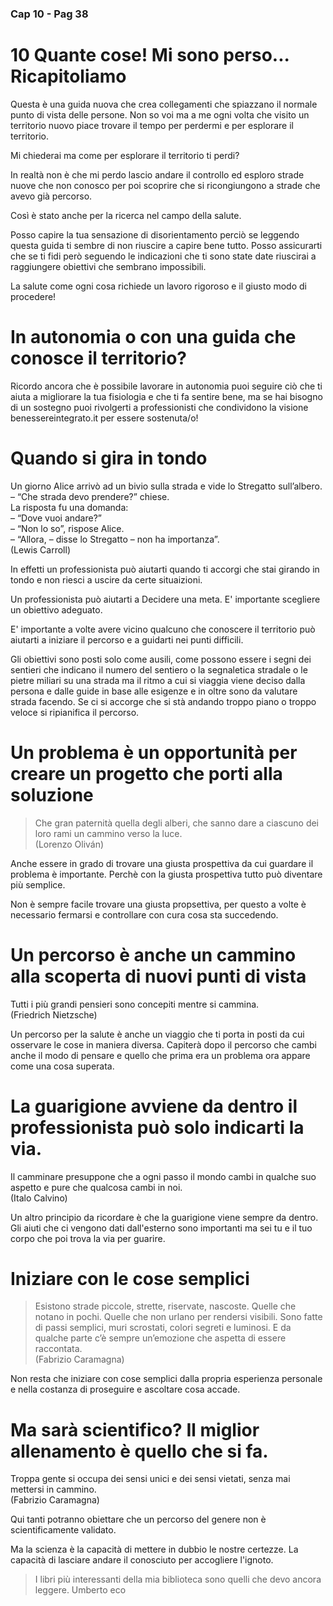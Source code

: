 ### Cap 10 - Pag 38

# 10 Quante cose! Mi sono perso... Ricapitoliamo 

Questa è una guida nuova che crea collegamenti che spiazzano il normale punto di vista delle persone. Non so voi ma a me ogni volta che visito un territorio nuovo piace trovare il tempo per perdermi e per esplorare il territorio.

Mi chiederai ma come per esplorare il territorio ti perdi? 

In realtà non è che mi perdo lascio andare il controllo ed esploro strade nuove che non conosco per poi scoprire che si ricongiungono a strade che avevo già percorso.

Così è stato anche per la ricerca nel campo della salute.

Posso capire la tua sensazione di disorientamento perciò se leggendo questa guida ti sembre di non riuscire a capire bene tutto. Posso assicurarti che se ti fidi però seguendo le indicazioni che ti sono state date riuscirai a raggiungere obiettivi che sembrano impossibili.

La salute come ogni cosa richiede un lavoro rigoroso e il giusto modo di procedere!


# In autonomia o con una guida che conosce il territorio?

Ricordo ancora che è possibile lavorare in autonomia puoi seguire ciò che ti aiuta a migliorare la tua fisiologia e che ti fa sentire bene, ma se hai bisogno di un sostegno puoi rivolgerti a professionisti che condividono la visione benessereintegrato.it per essere sostenuta/o!

# Quando si gira in tondo

Un giorno Alice arrivò ad un bivio sulla strada e vide lo Stregatto sull’albero.  
– “Che strada devo prendere?” chiese.  
La risposta fu una domanda:  
– “Dove vuoi andare?”  
– “Non lo so”, rispose Alice.  
– “Allora, – disse lo Stregatto – non ha importanza”.  
(Lewis Carroll)

In effetti un professionista può aiutarti quando ti accorgi che stai girando in tondo e non riesci a uscire da certe situaizioni.

Un professionista può aiutarti a Decidere una meta. E' importante scegliere un obiettivo adeguato.

E' importante a volte avere vicino qualcuno che conoscere il territorio può aiutarti a iniziare il percorso e a guidarti nei punti difficili.

Gli obiettivi sono posti solo come ausili, come possono essere i segni dei sentieri che indicano il numero del sentiero o la segnaletica stradale o le pietre miliari su una strada ma il ritmo a cui si viaggia viene deciso dalla persona e dalle guide in base alle esigenze e in oltre sono da valutare strada facendo. Se ci si accorge che si stà andando troppo piano o troppo veloce si ripianifica il percorso. 


# Un problema è un opportunità per creare un progetto che porti alla soluzione

> Che gran paternità quella degli alberi, che sanno dare a ciascuno dei loro rami un cammino verso la luce.  
(Lorenzo Oliván)

Anche essere in grado di trovare una giusta prospettiva da cui guardare il problema è importante.
Perchè con la giusta prospettiva tutto può diventare più semplice.

Non è sempre facile trovare una giusta propsettiva, per questo a volte è necessario fermarsi e controllare con cura cosa sta succedendo.

# Un percorso è anche un cammino alla scoperta di nuovi punti di vista

Tutti i più grandi pensieri sono concepiti mentre si cammina.  
(Friedrich Nietzsche)

Un percorso per la salute è anche un viaggio che ti porta in posti da cui osservare le cose in maniera diversa. Capiterà dopo il percorso che cambi anche il modo di pensare e quello che prima era un problema ora appare come una cosa superata.

# La guarigione avviene da dentro il professionista può solo indicarti la via.

Il camminare presuppone che a ogni passo il mondo cambi in qualche suo aspetto e pure che qualcosa cambi in noi.  
(Italo Calvino)

Un altro principio da ricordare è che la guarigione viene sempre da dentro.
Gli aiuti che ci vengono dati dall'esterno sono importanti ma sei tu e il tuo corpo che poi trova la via per guarire.



# Iniziare con le cose semplici

> Esistono strade piccole, strette, riservate, nascoste. Quelle che notano in pochi. Quelle che non urlano per rendersi visibili. Sono fatte di passi semplici, muri scrostati, colori segreti e luminosi. E da qualche parte c’è sempre un’emozione che aspetta di essere raccontata.  
(Fabrizio Caramagna)

Non resta che iniziare con cose semplici dalla propria esperienza personale e nella costanza di proseguire e ascoltare cosa accade.

# Ma sarà scientifico? Il miglior allenamento è quello che si fa.

Troppa gente si occupa dei sensi unici e dei sensi vietati, senza mai mettersi in cammino.  
(Fabrizio Caramagna)

Qui tanti potranno obiettare che un percorso del genere non è scientificamente validato.

Ma la scienza è la capacità di mettere in dubbio le nostre certezze.
La capacità di lasciare andare il conosciuto per accogliere l'ignoto.


> I libri più interessanti della mia biblioteca sono quelli che devo ancora leggere.
Umberto eco 

